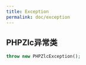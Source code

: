 ```yaml
---
title: Exception
permalink: doc/exception
---
```


## PHPZlc异常类

```php
throw new PHPZlcException();
```